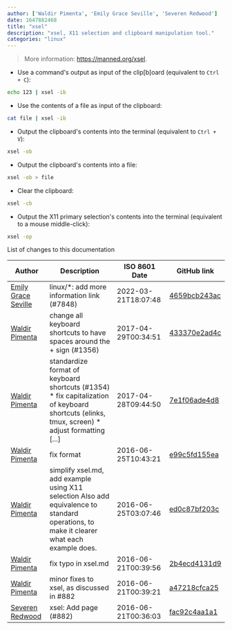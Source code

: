 ```yaml
---
author: ['Waldir Pimenta', 'Emily Grace Seville', 'Severen Redwood']
date: 1647882468
title: "xsel"
description: "xsel, X11 selection and clipboard manipulation tool."
categories: "linux"
---
```

> More information: <https://manned.org/xsel>.

- Use a command's output as input of the clip[b]oard (equivalent to `Ctrl + C`):

```bash
echo 123 | xsel -ib
```

- Use the contents of a file as input of the clipboard:

```bash
cat file | xsel -ib
```

- Output the clipboard's contents into the terminal (equivalent to `Ctrl + V`):

```bash
xsel -ob
```

- Output the clipboard's contents into a file:

```bash
xsel -ob > file
```

- Clear the clipboard:

```bash
xsel -cb
```

- Output the X11 primary selection's contents into the terminal (equivalent to a mouse middle-click):

```bash
xsel -op
```
List of changes to this documentation


Author | Description | ISO 8601 Date | GitHub link
------|-----|-----|-----
[Emily Grace Seville](mailto:emilyseville7cf@gmail.com) | linux/*: add more information link (#7848) | 2022-03-21T18:07:48 | [4659bcb243ac](https://github.com/tldr-pages/tldr/commit/4659bcb243ac572c9e0c95117097801f1e62bda4)
[Waldir Pimenta](mailto:waldyrious@gmail.com) | change all keyboard shortcuts to have spaces around the + sign (#1356) | 2017-04-29T00:34:51 | [433370e2ad4c](https://github.com/tldr-pages/tldr/commit/433370e2ad4c946240af47231397315eb803695f)
[Waldir Pimenta](mailto:waldyrious@gmail.com) | standardize format of keyboard shortcuts (#1354) * fix capitalization of keyboard shortcuts (elinks, tmux, screen) * adjust formatting [...] | 2017-04-28T09:44:50 | [7e1f06ade4d8](https://github.com/tldr-pages/tldr/commit/7e1f06ade4d869f8c1690fd04c25d8476c46b198)
[Waldir Pimenta](mailto:waldyrious@gmail.com) | fix format | 2016-06-25T10:43:21 | [e99c5fd155ea](https://github.com/tldr-pages/tldr/commit/e99c5fd155eaa26898f131b90900ee253e4744b1)
[Waldir Pimenta](mailto:waldyrious@gmail.com) | simplify xsel.md, add example using X11 selection Also add equivalence to standard operations, to make it clearer what each example does. | 2016-06-25T03:07:46 | [ed0c87bf203c](https://github.com/tldr-pages/tldr/commit/ed0c87bf203cde7cdc0d589f136ad9a399046a5a)
[Waldir Pimenta](mailto:waldyrious@gmail.com) | fix typo in xsel.md | 2016-06-21T00:39:56 | [2b4ecd4131d9](https://github.com/tldr-pages/tldr/commit/2b4ecd4131d9832bc6a213c367e1b22cc3ba4276)
[Waldir Pimenta](mailto:waldyrious@gmail.com) | minor fixes to xsel, as discussed in #882 | 2016-06-21T00:39:21 | [a47218cfca25](https://github.com/tldr-pages/tldr/commit/a47218cfca2589ffa583d8f485c1a3fbc289c166)
[Severen Redwood](mailto:severen@shrike.me) | xsel: Add page (#882) | 2016-06-21T00:36:03 | [fac92c4aa1a1](https://github.com/tldr-pages/tldr/commit/fac92c4aa1a1a28f912fcf7ff4942ea67369c897)


